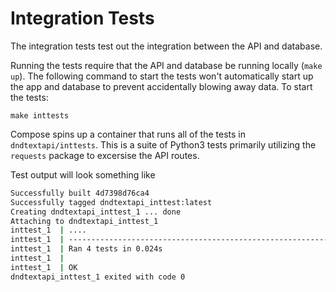 # Integration Tests

The integration tests test out the integration between the API and database.

Running the tests require that the API and database be running locally (`make up`). The following command to start the tests won't automatically start up the app and database to prevent accidentally blowing away data. To start the tests:

    make inttests

Compose spins up a container that runs all of the tests in `dndtextapi/inttests`. This is a suite of Python3 tests primarily utilizing the `requests` package to excersise the API routes.

Test output will look something like

```bash
Successfully built 4d7398d76ca4
Successfully tagged dndtextapi_inttest:latest
Creating dndtextapi_inttest_1 ... done
Attaching to dndtextapi_inttest_1
inttest_1  | ....
inttest_1  | ----------------------------------------------------------------------
inttest_1  | Ran 4 tests in 0.024s
inttest_1  |
inttest_1  | OK
dndtextapi_inttest_1 exited with code 0
```